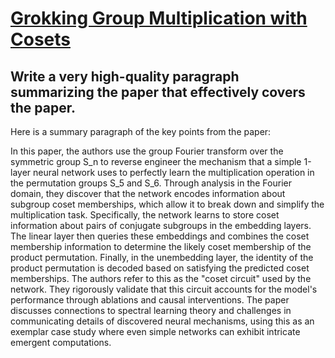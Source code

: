 # [Grokking Group Multiplication with Cosets](https://arxiv.org/abs/2312.06581)

## Write a very high-quality paragraph summarizing the paper that effectively covers the paper.

 Here is a summary paragraph of the key points from the paper:

In this paper, the authors use the group Fourier transform over the symmetric group S_n to reverse engineer the mechanism that a simple 1-layer neural network uses to perfectly learn the multiplication operation in the permutation groups S_5 and S_6. Through analysis in the Fourier domain, they discover that the network encodes information about subgroup coset memberships, which allow it to break down and simplify the multiplication task. Specifically, the network learns to store coset information about pairs of conjugate subgroups in the embedding layers. The linear layer then queries these embeddings and combines the coset membership information to determine the likely coset membership of the product permutation. Finally, in the unembedding layer, the identity of the product permutation is decoded based on satisfying the predicted coset memberships. The authors refer to this as the "coset circuit" used by the network. They rigorously validate that this circuit accounts for the model's performance through ablations and causal interventions. The paper discusses connections to spectral learning theory and challenges in communicating details of discovered neural mechanisms, using this as an exemplar case study where even simple networks can exhibit intricate emergent computations.
